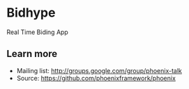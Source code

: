 # Bidhype

Real Time Biding App

## Learn more

  * Mailing list: http://groups.google.com/group/phoenix-talk
  * Source: https://github.com/phoenixframework/phoenix
